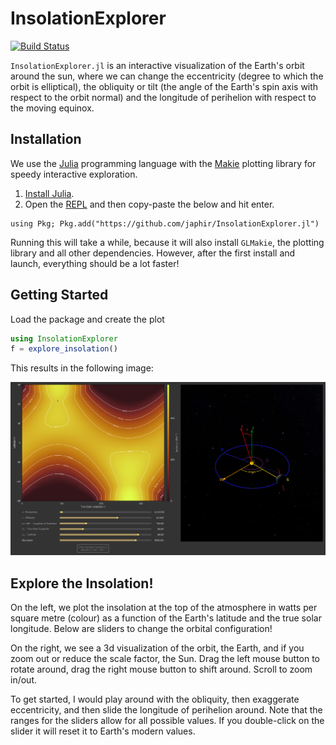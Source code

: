 # InsolationExplorer

[![Build Status](https://github.com/japhir/InsolationExplorer.jl/actions/workflows/CI.yml/badge.svg?branch=main)](https://github.com/japhir/InsolationExplorer.jl/actions/workflows/CI.yml?query=branch%3Amain)

`InsolationExplorer.jl` is an interactive visualization of the Earth's orbit
around the sun, where we can change the eccentricity (degree to which the orbit
is elliptical), the obliquity or tilt (the angle of the Earth's spin axis with
respect to the orbit normal) and the longitude of perihelion with respect to
the moving equinox.

## Installation

We use the [Julia](https://julialang.org) programming language with the
[Makie](https://docs.makie.org/stable/) plotting library for speedy interactive
exploration.

1. [Install Julia](https://julialang.org/install/).
2. Open the [REPL](https://docs.julialang.org/en/v1/stdlib/REPL/) and
   then copy-paste the below and hit enter.

```
using Pkg; Pkg.add("https://github.com/japhir/InsolationExplorer.jl")
```

Running this will take a while, because it will also install `GLMakie`, the
plotting library and all other dependencies. However, after the first install
and launch, everything should be a lot faster!


## Getting Started

Load the package and create the plot
```julia
using InsolationExplorer
f = explore_insolation()
```

This results in the following image:

![](explore_insolation.png)

## Explore the Insolation!

On the left, we plot the insolation at the top of the atmosphere in watts per
square metre (colour) as a function of the Earth's latitude and the true solar
longitude. Below are sliders to change the orbital configuration!

On the right, we see a 3d visualization of the orbit, the Earth, and if you
zoom out or reduce the scale factor, the Sun. Drag the left mouse button to
rotate around, drag the right mouse button to shift around. Scroll to zoom
in/out.

To get started, I would play around with the obliquity, then exaggerate
eccentricity, and then slide the longitude of perihelion around. Note that the
ranges for the sliders allow for all possible values. If you double-click on
the slider it will reset it to Earth's modern values.

